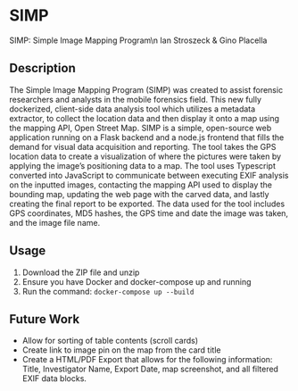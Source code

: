 # SIMP
SIMP: Simple Image Mapping Program\n
Ian Stroszeck & Gino Placella 

## Description
The Simple Image Mapping Program (SIMP) was created to assist forensic researchers and analysts in the mobile forensics field. This new fully dockerized, client-side data analysis tool which utilizes a metadata extractor, to collect the location data and then display it onto a map using the mapping API, Open Street Map. SIMP is a simple,  open-source web application running on a Flask backend and a node.js frontend that fills the demand for visual data acquisition and reporting. The tool takes the GPS location data to create a visualization of where the pictures were taken by applying the image’s positioning data to a map. The tool uses Typescript converted into JavaScript to communicate between executing EXIF analysis on the inputted images, contacting the mapping API used to display the bounding map, updating the web page with the carved data, and lastly creating the final report to be exported. The data used for the tool includes GPS coordinates, MD5 hashes, the GPS time and date the image was taken, and the image file name. 

## Usage
1. Download the ZIP file and unzip
2. Ensure you have Docker and docker-compose up and running
3. Run the command: `docker-compose up --build`

## Future Work
- Allow for sorting of table contents (scroll cards)
- Create link to image pin on the map from the card title
- Create a HTML/PDF Export that allows for the following information: Title, Investigator Name, Export Date, map screenshot, and all filtered EXIF data blocks.
